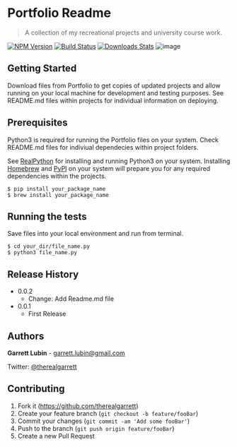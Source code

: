 # Portfolio Readme
>A collection of my recreational projects and university course work.

[![NPM Version][npm-image]][npm-url]
[![Build Status][travis-image]][travis-url]
[![Downloads Stats][npm-downloads]][npm-url]
![image](https://user-images.githubusercontent.com/34954082/50343674-b0f9fc00-04dc-11e9-8788-9abb8af79833.png)
## Getting Started

Download files from Portfolio to get copies of updated projects and allow running on your 
local machine for development and testing purposes. See README.md files within projects for individual information 
on deploying.

## Prerequisites

Python3 is required for running the Portfolio files on your system.
Check README.md files for indiviual dependecies within project folders.

See [RealPython](https://realpython.com/installing-python/) for installing and running Python3 on your system. 
Installing [Homebrew](https://brew.sh) and [PyPI](https://pypi.org/project/pypi-install/) on your system will prepare you for any required dependencies within the projects.
```
$ pip install your_package_name
$ brew install your_package_name
```

## Running the tests
Save files into your local environment and run from terminal.
```
$ cd your_dir/file_name.py
$ python3 file_name.py
```

## Release History
* 0.0.2 
  * Change: Add Readme.md file
* 0.0.1
  * First Release 


## Authors
**Garrett Lubin** - garrett.lubin@gmail.com

Twitter: [@therealgarrett](https://twitter.com/tharealgarrett) 


## Contributing

1. Fork it (https://github.com/therealgarrett)
2. Create your feature branch (`git checkout -b feature/fooBar`)
3. Commit your changes (`git commit -am 'Add some fooBar'`)
4. Push to the branch (`git push origin feature/fooBar`)
5. Create a new Pull Request

<!-- Markdown link & img dfn's -->
[npm-image]: https://img.shields.io/npm/v/datadog-metrics.svg?style=flat-square
[npm-url]: https://npmjs.org/package/datadog-metrics
[npm-downloads]: https://img.shields.io/npm/dm/datadog-metrics.svg?style=flat-square
[travis-image]: https://img.shields.io/travis/dbader/node-datadog-metrics/master.svg?style=flat-square
[travis-url]: https://travis-ci.org/dbader/node-datadog-metrics
[wiki]: https://github.com/yourname/yourproject/wiki
